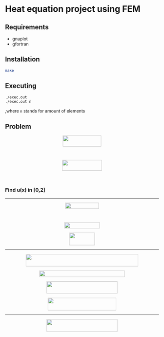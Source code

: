 # Heat equation project using FEM

## Requirements

- gnuplot
- gfortran

## Installation

```bash
make
```

## Executing

```bash
./exec.out
./exec.out n
```

,where `n` stands for amount of elements

## Problem

<p align="center"><img src="https://rawgit.com/in	git@github.com:lpawlak1/FEMFortran/master/svgs/13dff169c76f9130c9aae6b6c5f32532.svg?invert_in_darkmode" align=middle width=125.64431385pt height=35.77743345pt/></p>

<p align="center"><img src="https://rawgit.com/in	git@github.com:lpawlak1/FEMFortran/master/svgs/affa9c257ca9c1466a07e84c9f4a274b.svg?invert_in_darkmode" align=middle width=60.5517561pt height=16.438356pt/></p>

<p align="center"><img src="https://rawgit.com/in	git@github.com:lpawlak1/FEMFortran/master/svgs/c6d2e12294b1044bb7790465885f54a1.svg?invert_in_darkmode" align=middle width=129.8055924pt height=34.7253258pt/></p>

<p align="center"><img src="https://rawgit.com/in	git@github.com:lpawlak1/FEMFortran/master/svgs/e3bc6939053c6feb50674dfa5d78df54.svg?invert_in_darkmode" align=middle width=62.3628753pt height=16.438356pt/></p>

### Find u(x) in [0,2]

---

<p align="center"><img src="https://rawgit.com/in	git@github.com:lpawlak1/FEMFortran/master/svgs/8a56749209040cfa2d8baaa3a7e4dbfe.svg?invert_in_darkmode" align=middle width=110.4261114pt height=20.4238353pt/></p>

<p align="center"><img src="https://rawgit.com/in	git@github.com:lpawlak1/FEMFortran/master/svgs/7b6cd17c9c2c71ebb3645f4998109ceb.svg?invert_in_darkmode" align=middle width=48.4398684pt height=16.3142463pt/></p>

<p align="center"><img src="https://rawgit.com/in	git@github.com:lpawlak1/FEMFortran/master/svgs/8bc2ade59024174cd8d1cda710a1498c.svg?invert_in_darkmode" align=middle width=116.0615148pt height=19.5105966pt/></p>

<p align="center"><img src="https://rawgit.com/in	git@github.com:lpawlak1/FEMFortran/master/svgs/ee321d1992a0cac1a4ca30e338f9595f.svg?invert_in_darkmode" align=middle width=83.55021015pt height=40.70359755pt/></p>

---

<p align="center"><img src="https://rawgit.com/in	git@github.com:lpawlak1/FEMFortran/master/svgs/19331025fb0df3602f4997f3ff1843da.svg?invert_in_darkmode" align=middle width=367.10072355pt height=40.70359755pt/></p>

<p align="center"><img src="https://rawgit.com/in	git@github.com:lpawlak1/FEMFortran/master/svgs/66ab9b2a60c18a712ce345d31b91dff9.svg?invert_in_darkmode" align=middle width=280.94022495pt height=20.4238353pt/></p>

<p align="center"><img src="https://rawgit.com/in	git@github.com:lpawlak1/FEMFortran/master/svgs/103b355cf26a83699a965368d13be59b.svg?invert_in_darkmode" align=middle width=232.5286326pt height=40.70359755pt/></p>

<p align="center"><img src="https://rawgit.com/in	git@github.com:lpawlak1/FEMFortran/master/svgs/a507f61eb283f38eeaee9758e5302a07.svg?invert_in_darkmode" align=middle width=223.7958558pt height=40.70359755pt/></p>

---

<p align="center"><img src="https://rawgit.com/in	git@github.com:lpawlak1/FEMFortran/master/svgs/f166d98d1ad29de67e48e2be82019011.svg?invert_in_darkmode" align=middle width=231.9483606pt height=40.70359755pt/></p>

<p align="center"><img src="https://rawgit.com/in	git@github.com:lpawlak1/FEMFortran/master/svgs/205745cad83251d575762538a282890c.svg?invert_in_darkmode" align=middle width=98.3086434pt height=16.438356pt/></p>
